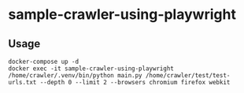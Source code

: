 # sample-crawler-using-playwright

## Usage
```
docker-compose up -d
docker exec -it sample-crawler-using-playwright /home/crawler/.venv/bin/python main.py /home/crawler/test/test-urls.txt --depth 0 --limit 2 --browsers chromium firefox webkit
```
